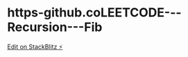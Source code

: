 # https-github.coLEETCODE---Recursion---Fib

[Edit on StackBlitz ⚡️](https://stackblitz.com/edit/js-mlv7uq)